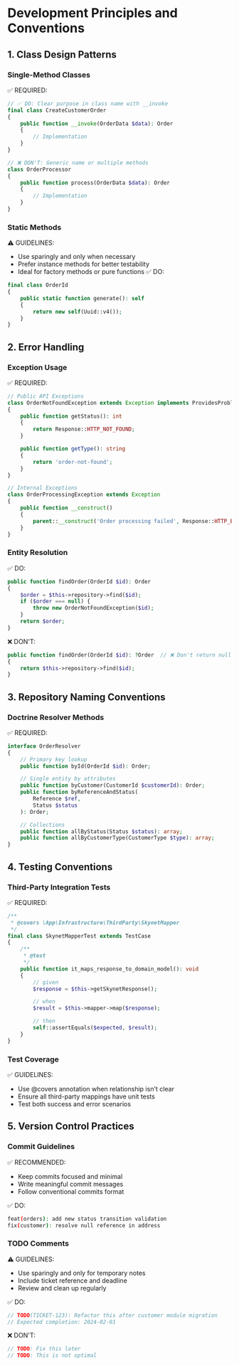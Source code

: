 # Development Principles and Conventions
## 1. Class Design Patterns

### Single-Method Classes
✅ REQUIRED:
```php
// ✅ DO: Clear purpose in class name with __invoke
final class CreateCustomerOrder
{
    public function __invoke(OrderData $data): Order
    {
        // Implementation
    }
}

// ❌ DON'T: Generic name or multiple methods
class OrderProcessor
{
    public function process(OrderData $data): Order
    {
        // Implementation
    }
}
```

### Static Methods
⚠️ GUIDELINES:
- Use sparingly and only when necessary
- Prefer instance methods for better testability
- Ideal for factory methods or pure functions
✅ DO:
```php
final class OrderId
{
    public static function generate(): self
    {
        return new self(Uuid::v4());
    }
}
```

## 2. Error Handling

### Exception Usage
✅ REQUIRED:
```php
// Public API Exceptions
class OrderNotFoundException extends Exception implements ProvidesProblemDetails
{
    public function getStatus(): int
    {
        return Response::HTTP_NOT_FOUND;
    }

    public function getType(): string
    {
        return 'order-not-found';
    }
}

// Internal Exceptions
class OrderProcessingException extends Exception
{
    public function __construct()
    {
        parent::__construct('Order processing failed', Response::HTTP_BAD_REQUEST);
    }
}
```

### Entity Resolution
✅ DO:
```php
public function findOrder(OrderId $id): Order
{
    $order = $this->repository->find($id);
    if ($order === null) {
        throw new OrderNotFoundException($id);
    }
    return $order;
}
```

❌ DON'T:
```php
public function findOrder(OrderId $id): ?Order  // ❌ Don't return null
{
    return $this->repository->find($id);
}
```

## 3. Repository Naming Conventions

### Doctrine Resolver Methods
✅ REQUIRED:
```php
interface OrderResolver
{
    // Primary key lookup
    public function byId(OrderId $id): Order;

    // Single entity by attributes
    public function byCustomer(CustomerId $customerId): Order;
    public function byReferenceAndStatus(
        Reference $ref,
        Status $status
    ): Order;

    // Collections
    public function allByStatus(Status $status): array;
    public function allByCustomerType(CustomerType $type): array;
}
```

## 4. Testing Conventions

### Third-Party Integration Tests
✅ REQUIRED:
```php
/**
 * @covers \App\Infrastructure\ThirdParty\SkynetMapper
 */
final class SkynetMapperTest extends TestCase
{
    /**
     * @test
     */
    public function it_maps_response_to_domain_model(): void
    {
        // given
        $response = $this->getSkynetResponse();

        // when
        $result = $this->mapper->map($response);

        // then
        self::assertEquals($expected, $result);
    }
}
```

### Test Coverage
✅ GUIDELINES:
- Use @covers annotation when relationship isn't clear
- Ensure all third-party mappings have unit tests
- Test both success and error scenarios

## 5. Version Control Practices

### Commit Guidelines
✅ RECOMMENDED:
- Keep commits focused and minimal
- Write meaningful commit messages
- Follow conventional commits format

✅ DO:
```bash
feat(orders): add new status transition validation
fix(customer): resolve null reference in address
```

### TODO Comments
⚠️ GUIDELINES:
- Use sparingly and only for temporary notes
- Include ticket reference and deadline
- Review and clean up regularly

✅ DO:
```php
// TODO(TICKET-123): Refactor this after customer module migration
// Expected completion: 2024-02-01
```

❌ DON'T:
```php
// TODO: Fix this later
// TODO: This is not optimal
```
